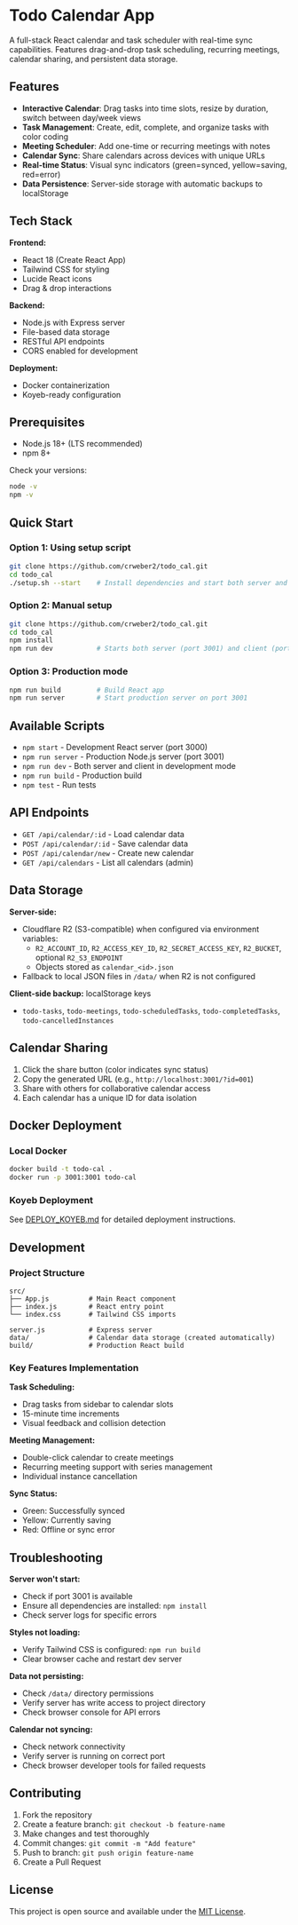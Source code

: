 # Todo Calendar App

A full-stack React calendar and task scheduler with real-time sync capabilities. Features drag-and-drop task scheduling, recurring meetings, calendar sharing, and persistent data storage.

## Features

- **Interactive Calendar**: Drag tasks into time slots, resize by duration, switch between day/week views
- **Task Management**: Create, edit, complete, and organize tasks with color coding
- **Meeting Scheduler**: Add one-time or recurring meetings with notes
- **Calendar Sync**: Share calendars across devices with unique URLs
- **Real-time Status**: Visual sync indicators (green=synced, yellow=saving, red=error)
- **Data Persistence**: Server-side storage with automatic backups to localStorage

## Tech Stack

**Frontend:**
- React 18 (Create React App)
- Tailwind CSS for styling
- Lucide React icons
- Drag & drop interactions

**Backend:**
- Node.js with Express server
- File-based data storage
- RESTful API endpoints
- CORS enabled for development

**Deployment:**
- Docker containerization
- Koyeb-ready configuration

## Prerequisites

- Node.js 18+ (LTS recommended)
- npm 8+

Check your versions:
```bash
node -v
npm -v
```

## Quick Start

### Option 1: Using setup script
```bash
git clone https://github.com/crweber2/todo_cal.git
cd todo_cal
./setup.sh --start    # Install dependencies and start both server and client
```

### Option 2: Manual setup
```bash
git clone https://github.com/crweber2/todo_cal.git
cd todo_cal
npm install
npm run dev           # Starts both server (port 3001) and client (port 3000)
```

### Option 3: Production mode
```bash
npm run build         # Build React app
npm run server        # Start production server on port 3001
```

## Available Scripts

- `npm start` - Development React server (port 3000)
- `npm run server` - Production Node.js server (port 3001)
- `npm run dev` - Both server and client in development mode
- `npm run build` - Production build
- `npm test` - Run tests

## API Endpoints

- `GET /api/calendar/:id` - Load calendar data
- `POST /api/calendar/:id` - Save calendar data
- `POST /api/calendar/new` - Create new calendar
- `GET /api/calendars` - List all calendars (admin)

## Data Storage

**Server-side:**
- Cloudflare R2 (S3-compatible) when configured via environment variables:
  - `R2_ACCOUNT_ID`, `R2_ACCESS_KEY_ID`, `R2_SECRET_ACCESS_KEY`, `R2_BUCKET`, optional `R2_S3_ENDPOINT`
  - Objects stored as `calendar_<id>.json`
- Fallback to local JSON files in `/data/` when R2 is not configured

**Client-side backup:** localStorage keys
- `todo-tasks`, `todo-meetings`, `todo-scheduledTasks`, `todo-completedTasks`, `todo-cancelledInstances`

## Calendar Sharing

1. Click the share button (color indicates sync status)
2. Copy the generated URL (e.g., `http://localhost:3001/?id=001`)
3. Share with others for collaborative calendar access
4. Each calendar has a unique ID for data isolation

## Docker Deployment

### Local Docker
```bash
docker build -t todo-cal .
docker run -p 3001:3001 todo-cal
```

### Koyeb Deployment
See [DEPLOY_KOYEB.md](DEPLOY_KOYEB.md) for detailed deployment instructions.

## Development

### Project Structure
```
src/
├── App.js          # Main React component
├── index.js        # React entry point
└── index.css       # Tailwind CSS imports

server.js           # Express server
data/               # Calendar data storage (created automatically)
build/              # Production React build
```

### Key Features Implementation

**Task Scheduling:**
- Drag tasks from sidebar to calendar slots
- 15-minute time increments
- Visual feedback and collision detection

**Meeting Management:**
- Double-click calendar to create meetings
- Recurring meeting support with series management
- Individual instance cancellation

**Sync Status:**
- Green: Successfully synced
- Yellow: Currently saving
- Red: Offline or sync error

## Troubleshooting

**Server won't start:**
- Check if port 3001 is available
- Ensure all dependencies are installed: `npm install`
- Check server logs for specific errors

**Styles not loading:**
- Verify Tailwind CSS is configured: `npm run build`
- Clear browser cache and restart dev server

**Data not persisting:**
- Check `/data/` directory permissions
- Verify server has write access to project directory
- Check browser console for API errors

**Calendar not syncing:**
- Check network connectivity
- Verify server is running on correct port
- Check browser developer tools for failed requests

## Contributing

1. Fork the repository
2. Create a feature branch: `git checkout -b feature-name`
3. Make changes and test thoroughly
4. Commit changes: `git commit -m "Add feature"`
5. Push to branch: `git push origin feature-name`
6. Create a Pull Request

## License

This project is open source and available under the [MIT License](LICENSE).
